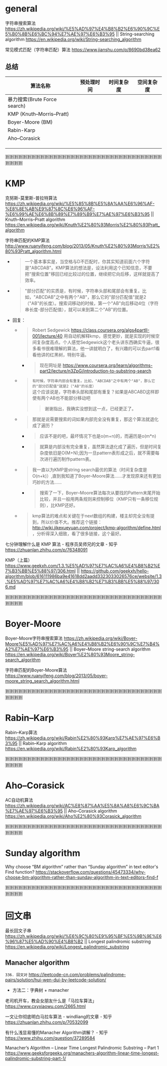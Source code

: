 
# general

字符串搜索算法 https://zh.wikipedia.org/wiki/%E5%AD%97%E4%B8%B2%E6%90%9C%E5%B0%8B%E6%BC%94%E7%AE%97%E6%B3%95 || String-searching algorithm https://en.wikipedia.org/wiki/String-searching_algorithm

常见模式匹配（字符串匹配）算法 https://www.jianshu.com/p/8690bd38ea62

## 总结

|算法名称|预处理时间|时间复杂度|空间复杂度|
|--|--|--|--|
| 暴力搜索(Brute Force search) ||||
| KMP (Knuth–Morris–Pratt) ||||
| Boyer-Moore (BM) ||||
|Rabin-Karp||||
|Aho–Corasick||||
|||||
|||||
|||||

:u5272::u5272::u5272::u5272::u5272::u5272::u5272::u5272::u5272::u5272::u5272::u5272::u5272::u5272::u5272::u5272::u5272::u5272::u5272::u5272::u5272::u5272::u5272::u5272::u5272::u5272::u5272::u5272::u5272::u5272::u5272::u5272::u5272::u5272::u5272::u5272::u5272::u5272::u5272::u5272:

# KMP

克努斯-莫里斯-普拉特算法 https://zh.wikipedia.org/wiki/%E5%85%8B%E5%8A%AA%E6%96%AF-%E8%8E%AB%E9%87%8C%E6%96%AF-%E6%99%AE%E6%8B%89%E7%89%B9%E7%AE%97%E6%B3%95 || Knuth–Morris–Pratt algorithm https://en.wikipedia.org/wiki/Knuth%E2%80%93Morris%E2%80%93Pratt_algorithm

字符串匹配的KMP算法 http://www.ruanyifeng.com/blog/2013/05/Knuth%E2%80%93Morris%E2%80%93Pratt_algorithm.html
- > 一个基本事实是，当空格与D不匹配时，你其实知道前面六个字符是"ABCDAB"。KMP算法的想法是，设法利用这个已知信息，不要把"搜索位置"移回已经比较过的位置，继续把它向后移，这样就提高了效率。
- > "部分匹配"的实质是，有时候，字符串头部和尾部会有重复。比如，"ABCDAB"之中有两个"AB"，那么它的"部分匹配值"就是2（"AB"的长度）。搜索词移动的时候，第一个"AB"向后移动4位（字符串长度-部分匹配值），就可以来到第二个"AB"的位置。
- 回复：
  * > Robert Sedgewick https://class.coursera.org/algs4partII-001/lecture/40 用自动机解释kmp，感觉更妙，就是实现的时候空间复杂度高点。个人感觉Sedgewick这个老头讲东西确实牛逼，很多看书很难理解的算法，他一讲就明白了，有兴趣的可以去part1看看他讲的红黑树，特别牛逼。
    + > 现在网址是 https://www.coursera.org/learn/algorithms-part2/lecture/n3ZpG/introduction-to-substring-search
  * > `有时候，字符串内部会有重复。比如，"ABCDAB"之中有两个"AB"，那么它的"部分匹配值"就是2（"AB"的长度）` <br> 这个应该说是，字符串头部和尾部有重复？如果是ABCABD这样即使有两个AB也不能部分移动吧
    >> 谢谢指出，我确实没想到这一点，已经更正了。
  * > 那就是说需要搜索的词如果内部完全没有重复，那这个算法就退化成了遍历？
    + > 应该不是的吧，最坏情况下也是o(m+n)的，而遍历是o(m\*n)
    + > 就算是内部没有完全重复，虽然算法退化成了遍历，但是时间复杂度依旧是O(M+N);因为一旦pattern表形成之后，就不需要每次进行遍历制作pattern表。
  * > 我一直以为KMP是string search最优的算法（时间复杂度是O(n+k)）,直到我知道了Boyer–Moore算法……才发现原来还有更加巧妙的方法……
    + > 搜索了一下，Boyer–Moore算法每次从要找的Pattern末尾开始比较，并且一般用两条规则来控制移位（KMP只有一条移位规则），比KMP还好。
  * > kmp算法的难点和关键在于next数组的构建，楼主却完全没有提到，所以价值不大。推荐这个链接：http://wiki.jikexueyuan.com/project/kmp-algorithm/define.html ，分析得深入细致，看了很多链接，这个最好。

七分钟理解什么是 KMP 算法 - 程序员吴师兄的文章 - 知乎 https://zhuanlan.zhihu.com/p/76348091

KMP（上篇） https://www.geekxh.com/1.3.%E5%AD%97%E7%AC%A6%E4%B8%B2%E7%B3%BB%E5%88%97/306.html || https://github.com/geekxh/hello-algorithm/blob/616111986ba9e41618dd2aadd3323033026576ce/website/1.3.%E5%AD%97%E7%AC%A6%E4%B8%B2%E7%B3%BB%E5%88%97/306.md

:u5272::u5272::u5272::u5272::u5272::u5272::u5272::u5272::u5272::u5272::u5272::u5272::u5272::u5272::u5272::u5272::u5272::u5272::u5272::u5272::u5272::u5272::u5272::u5272::u5272::u5272::u5272::u5272::u5272::u5272::u5272::u5272::u5272::u5272::u5272::u5272::u5272::u5272::u5272::u5272:

# Boyer-Moore

Boyer-Moore字符串搜索算法 https://zh.wikipedia.org/wiki/Boyer-Moore%E5%AD%97%E7%AC%A6%E4%B8%B2%E6%90%9C%E7%B4%A2%E7%AE%97%E6%B3%95 || Boyer–Moore string-search algorithm https://en.wikipedia.org/wiki/Boyer%E2%80%93Moore_string-search_algorithm

字符串匹配的Boyer-Moore算法 https://www.ruanyifeng.com/blog/2013/05/boyer-moore_string_search_algorithm.html

:u5272::u5272::u5272::u5272::u5272::u5272::u5272::u5272::u5272::u5272::u5272::u5272::u5272::u5272::u5272::u5272::u5272::u5272::u5272::u5272::u5272::u5272::u5272::u5272::u5272::u5272::u5272::u5272::u5272::u5272::u5272::u5272::u5272::u5272::u5272::u5272::u5272::u5272::u5272::u5272:

# Rabin–Karp

Rabin–Karp算法 https://zh.wikipedia.org/wiki/Rabin%E2%80%93Karp%E7%AE%97%E6%B3%95 || Rabin–Karp algorithm https://en.wikipedia.org/wiki/Rabin%E2%80%93Karp_algorithm

:u5272::u5272::u5272::u5272::u5272::u5272::u5272::u5272::u5272::u5272::u5272::u5272::u5272::u5272::u5272::u5272::u5272::u5272::u5272::u5272::u5272::u5272::u5272::u5272::u5272::u5272::u5272::u5272::u5272::u5272::u5272::u5272::u5272::u5272::u5272::u5272::u5272::u5272::u5272::u5272:

# Aho–Corasick

AC自动机算法 https://zh.wikipedia.org/wiki/AC%E8%87%AA%E5%8A%A8%E6%9C%BA%E7%AE%97%E6%B3%95 || Aho–Corasick algorithm https://en.wikipedia.org/wiki/Aho%E2%80%93Corasick_algorithm

:u5272::u5272::u5272::u5272::u5272::u5272::u5272::u5272::u5272::u5272::u5272::u5272::u5272::u5272::u5272::u5272::u5272::u5272::u5272::u5272::u5272::u5272::u5272::u5272::u5272::u5272::u5272::u5272::u5272::u5272::u5272::u5272::u5272::u5272::u5272::u5272::u5272::u5272::u5272::u5272:

# Sunday algorithm

Why choose “BM algorithm” rather than “Sunday algorithm” in text editor's Find function? https://stackoverflow.com/questions/45473334/why-choose-bm-algorithm-rather-than-sunday-algorithm-in-text-editors-find-f

:u5272::u5272::u5272::u5272::u5272::u5272::u5272::u5272::u5272::u5272::u5272::u5272::u5272::u5272::u5272::u5272::u5272::u5272::u5272::u5272::u5272::u5272::u5272::u5272::u5272::u5272::u5272::u5272::u5272::u5272::u5272::u5272::u5272::u5272::u5272::u5272::u5272::u5272::u5272::u5272:

# 回文串 

最长回文子串 https://zh.wikipedia.org/wiki/%E6%9C%80%E9%95%BF%E5%9B%9E%E6%96%87%E5%AD%90%E4%B8%B2 || Longest palindromic substring https://en.wikipedia.org/wiki/Longest_palindromic_substring

## Manacher algorithm

`336. 回文对` https://leetcode-cn.com/problems/palindrome-pairs/solution/hui-wen-dui-by-leetcode-solution/
- 方法二：字典树 + manacher

老司机开车，教会女朋友什么是「马拉车算法」 https://www.cxyxiaowu.com/2665.html

一文让你彻底明白马拉车算法 - windliang的文章 - 知乎 https://zhuanlan.zhihu.com/p/70532099

有什么浅显易懂的Manacher Algorithm讲解？ - 知乎 https://www.zhihu.com/question/37289584

Manacher’s Algorithm – Linear Time Longest Palindromic Substring – Part 1 https://www.geeksforgeeks.org/manachers-algorithm-linear-time-longest-palindromic-substring-part-1/
